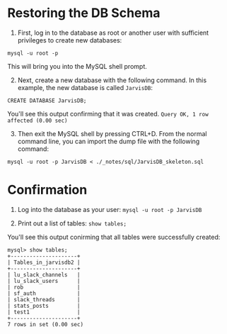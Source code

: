 # Restoring the DB Schema

1. First, log in to the database as root or another user with sufficient privileges to create new databases:

`mysql -u root -p`

This will bring you into the MySQL shell prompt.

2. Next, create a new database with the following command. In this example, the new database is called `JarvisDB`:

`CREATE DATABASE JarvisDB;`

You'll see this output confirming that it was created.
`Query OK, 1 row affected (0.00 sec)`

3. Then exit the MySQL shell by pressing CTRL+D. From the normal command line, you can import the dump file with the following command:

`mysql -u root -p JarvisDB < ./_notes/sql/JarvisDB_skeleton.sql`

# Confirmation

1. Log into the database as your user:
`mysql -u root -p JarvisDB`

2. Print out a list of tables:
`show tables;`

You'll see this output conirming that all tables were successfully created:
```
mysql> show tables;
+---------------------+
| Tables_in_jarvisdb2 |
+---------------------+
| lu_slack_channels   |
| lu_slack_users      |
| rob                 |
| sf_auth             |
| slack_threads       |
| stats_posts         |
| test1               |
+---------------------+
7 rows in set (0.00 sec)
```